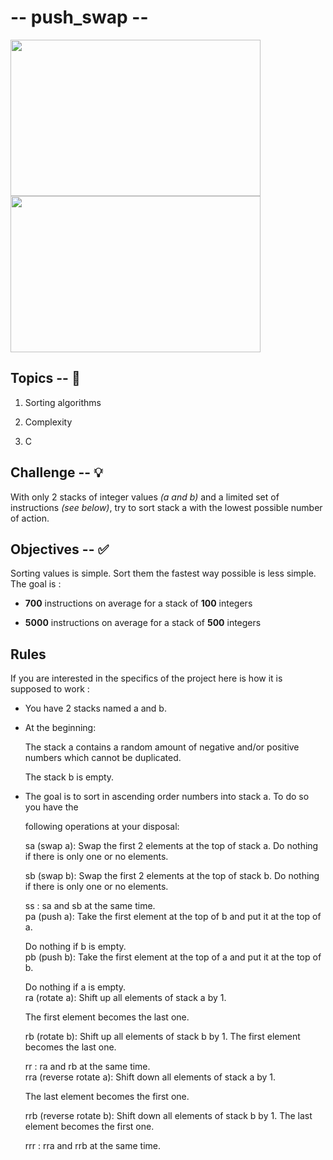 # -- push_swap --

<img src="https://github.com/NetworkFlux/push_swap/blob/master/imgs/perf100.gif" width="400" height="250"> <img src="https://github.com/NetworkFlux/push_swap/blob/master/imgs/perf500.gif" width="400" height="250">

## Topics -- 🚨

1. Sorting algorithms

2. Complexity

3. C

  

## Challenge -- 💡

  

With only 2 stacks of integer values *(a and b)* and a limited set of instructions *(see below)*, try to sort stack a with the lowest possible number of action.

  
  

## Objectives -- ✅

  

Sorting values is simple. Sort them the fastest way possible is less simple. The goal is :

- **700** instructions on average for a stack of **100** integers

- **5000** instructions on average for a stack of **500** integers


## Rules

If you are interested in the specifics of the project here is how it is supposed to work :

-   You have 2 stacks named a and b.
    
-   At the beginning:
    
    The stack a contains a random amount of negative and/or positive numbers which cannot be duplicated.
        
     The stack b is empty.
     
-   The goal is to sort in ascending order numbers into stack a. To do so you have the
    
    following operations at your disposal:
    
    sa (swap a): Swap the first 2 elements at the top of stack a. Do nothing if there is only one or no elements.
    
    sb (swap b): Swap the first 2 elements at the top of stack b. Do nothing if there is only one or no elements.
    
    ss : sa and sb at the same time.  
    pa (push a): Take the first element at the top of b and put it at the top of a.
    
    Do nothing if b is empty.  
    pb (push b): Take the first element at the top of a and put it at the top of b.
    
    Do nothing if a is empty.  
    ra (rotate a): Shift up all elements of stack a by 1.
    
    The first element becomes the last one.
    
    rb (rotate b): Shift up all elements of stack b by 1. The first element becomes the last one.
    
    rr : ra and rb at the same time.  
    rra (reverse rotate a): Shift down all elements of stack a by 1.
    
    The last element becomes the first one.
    
    rrb (reverse rotate b): Shift down all elements of stack b by 1. The last element becomes the first one.
    
    rrr : rra and rrb at the same time.